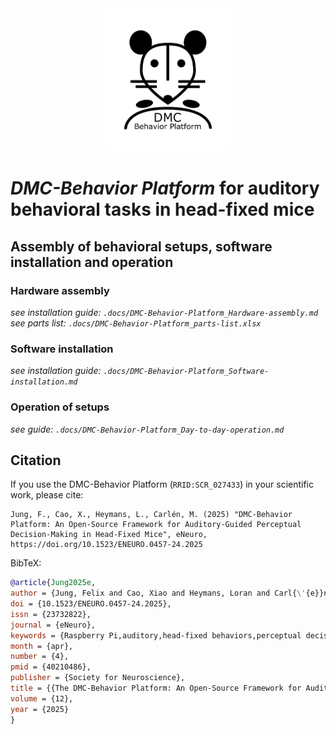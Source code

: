 <div align="center">
  <img src="docs/logo_dmc-behavior.png" alt="Project Logo" width="200">
</div>


# *DMC-Behavior Platform* for auditory behavioral tasks in head-fixed mice
## Assembly of behavioral setups, software installation and operation
### Hardware assembly
*see installation guide: `.docs/DMC-Behavior-Platform_Hardware-assembly.md`*  
*see parts list: `.docs/DMC-Behavior-Platform_parts-list.xlsx`*

### Software installation
*see installation guide: `.docs/DMC-Behavior-Platform_Software-installation.md`*

### Operation of setups
*see guide: `.docs/DMC-Behavior-Platform_Day-to-day-operation.md`*

## Citation
If you use the DMC-Behavior Platform (`RRID:SCR_027433`) in your scientific work, please cite:
```
Jung, F., Cao, X., Heymans, L., Carlén, M. (2025) "DMC-Behavior Platform: An Open-Source Framework for Auditory-Guided Perceptual Decision-Making in Head-Fixed Mice", eNeuro, https://doi.org/10.1523/ENEURO.0457-24.2025
```

BibTeX:

``` bibtex
@article{Jung2025e,
author = {Jung, Felix and Cao, Xiao and Heymans, Loran and Carl{\'{e}}n, Marie},
doi = {10.1523/ENEURO.0457-24.2025},
issn = {23732822},
journal = {eNeuro},
keywords = {Raspberry Pi,auditory,head-fixed behaviors,perceptual decision-making,standardization},
month = {apr},
number = {4},
pmid = {40210486},
publisher = {Society for Neuroscience},
title = {{The DMC-Behavior Platform: An Open-Source Framework for Auditory-Guided Perceptual Decision-Making in Head-Fixed Mice}},
volume = {12},
year = {2025}
}

```